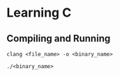 # Learning C

## Compiling and Running

```shell
clang <file_name> -o <binary_name>
```

```shell
./<binary_name>
```

